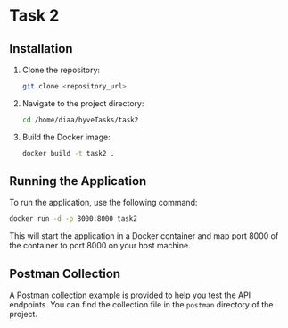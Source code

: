 # Task 2

## Installation

1. Clone the repository:
    ```sh
    git clone <repository_url>
    ```
2. Navigate to the project directory:
    ```sh
    cd /home/diaa/hyveTasks/task2
    ```
3. Build the Docker image:
    ```sh
    docker build -t task2 .
    ```

## Running the Application

To run the application, use the following command:
```sh
docker run -d -p 8000:8000 task2
```

This will start the application in a Docker container and map port 8000 of the container to port 8000 on your host machine.

## Postman Collection

A Postman collection example is provided to help you test the API endpoints. You can find the collection file in the `postman` directory of the project.

